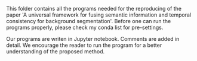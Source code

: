This folder contains all the programs needed for the reproducing of the paper 'A universal framework for fusing semantic information and temporal consistency for background segmentation'. Before one can run the programs properly, please check my conda list for pre-settings.

Our programs are writen in Jupyter notebook. Comments are added in detail. We encourage the reader to run the program for a better understanding of the proposed method.